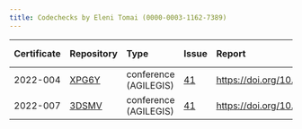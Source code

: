 ```yaml
---
title: Codechecks by Eleni Tomai (0000-0003-1162-7389)
---
```



|Certificate |Repository |Type                  |Issue |Report                                |Check date |
|:-------|:--------------------------------|:------------------|:---|:--------------------------|:----------|
|2022-004    |[XPG6Y](https://osf.io/XPG6Y)|conference (AGILEGIS) |[41](https://github.com/codecheckers/register/issues/41)|https://doi.org/10.17605/osf.io/XPG6Y |2022-07-09 |
|2022-007    |[3DSMV](https://osf.io/3DSMV)|conference (AGILEGIS) |[41](https://github.com/codecheckers/register/issues/41)|https://doi.org/10.17605/OSF.IO/3DSMV |2022-07-09 |
